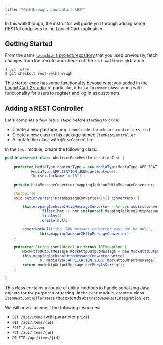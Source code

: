 ```yaml
---
title: "Walkthrough: LaunchCart REST"
---
```


In this walkthrough, the instructor will guide you through adding some RESTful endpoints to the LaunchCart application.

## Getting Started


From the same [`launchcart` project/repository](https://gitlab.com/LaunchCodeTraining/launchcart) that you used previously, fetch changes from the remote and check out the `rest-walkthrough` branch.

```nohighlight
$ git fetch
$ git checkout rest-walkthrough
```

This starter code has some functionality beyond what you added in the [LaunchCart 2 studio](../../studios/launchcart2/). In particular, it has a `Customer` class, along with functionality for users to register and log in as customers.

## Adding a REST Controller

Let's complete a few setup steps before starting to code:

- Create a new package, `org.launchcode.launchcart.controllers.rest`
- Create a new class in his package named `ItemRestController`
- Annotate the class with `@RestController`

In the `test` module, create the following class:

```java
public abstract class AbstractBaseRestIntegrationTest {

    protected MediaType contentType = new MediaType(MediaType.APPLICATION_JSON.getType(),
            MediaType.APPLICATION_JSON.getSubtype(),
            Charset.forName("utf8"));

    private HttpMessageConverter mappingJackson2HttpMessageConverter;

    @Autowired
    void setConverters(HttpMessageConverter<?>[] converters) {

        this.mappingJackson2HttpMessageConverter = Arrays.asList(converters).stream()
                .filter(hmc -> hmc instanceof MappingJackson2HttpMessageConverter)
                .findAny()
                .orElse(null);

        assertNotNull("the JSON message converter must not be null",
                this.mappingJackson2HttpMessageConverter);
    }

    protected String json(Object o) throws IOException {
        MockHttpOutputMessage mockHttpOutputMessage = new MockHttpOutputMessage();
        this.mappingJackson2HttpMessageConverter.write(
                o, MediaType.APPLICATION_JSON, mockHttpOutputMessage);
        return mockHttpOutputMessage.getBodyAsString();
    }

}
```

This class contains a couple of utility methods to handle serializing Java objects for the purposes of testing. In the `test` module, create a class `ItemRestControllerTests` that extends `AbstractBaseRestIntegrationTest`.

We will now implement the following resources:

- `GET /api/items` (with parameter `price`)
- `GET /api/items/{id}`
- `POST /api/items`
- `PUT /api/items/{id}`
- `DELETE /api/items/{id}`